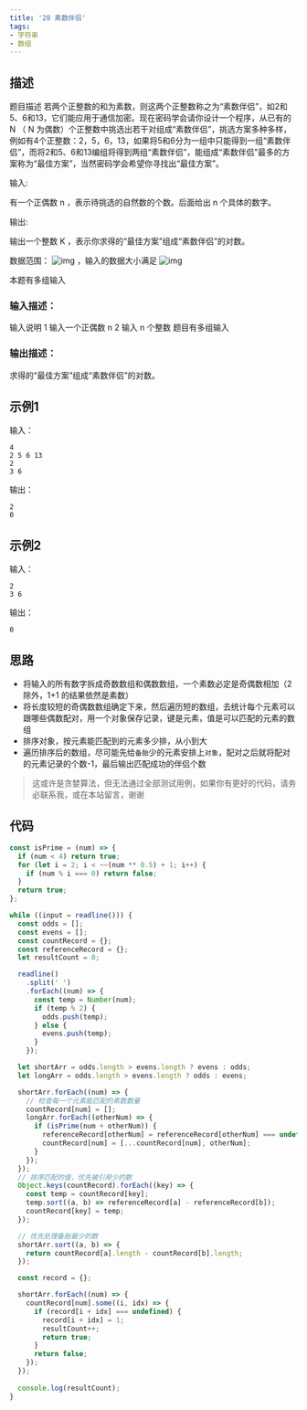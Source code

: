 ```yaml
---
title: '28 素数伴侣'
tags:
- 字符串
- 数组
---
```


## 描述

题目描述
若两个正整数的和为素数，则这两个正整数称之为“素数伴侣”，如2和5、6和13，它们能应用于通信加密。现在密码学会请你设计一个程序，从已有的 N （ N 为偶数）个正整数中挑选出若干对组成“素数伴侣”，挑选方案多种多样，例如有4个正整数：2，5，6，13，如果将5和6分为一组中只能得到一组“素数伴侣”，而将2和5、6和13编组将得到两组“素数伴侣”，能组成“素数伴侣”最多的方案称为“最佳方案”，当然密码学会希望你寻找出“最佳方案”。

输入:

有一个正偶数 n ，表示待挑选的自然数的个数。后面给出 n 个具体的数字。

输出:

输出一个整数 K ，表示你求得的“最佳方案”组成“素数伴侣”的对数。

数据范围： ![img](https://www.nowcoder.com/equation?tex=1%20%5Cle%20n%20%5Cle%20100%20%5C) ，输入的数据大小满足 ![img](https://www.nowcoder.com/equation?tex=2%20%5Cle%20val%20%5Cle%2030000%20%5C)

本题有多组输入

### 输入描述：

输入说明
1 输入一个正偶数 n
2 输入 n 个整数
题目有多组输入

### 输出描述：

求得的“最佳方案”组成“素数伴侣”的对数。

## 示例1

输入：

```
4
2 5 6 13
2
3 6
```



输出：

```
2
0
```



## 示例2

输入：

```
2
3 6
```



输出：

```
0
```

## 思路

- 将输入的所有数字拆成奇数数组和偶数数组，一个素数必定是奇偶数相加（2 除外，1+1 的结果依然是素数）
- 将长度较短的奇偶数数组确定下来，然后遍历短的数组，去统计每个元素可以跟哪些偶数配对，用一个对象保存记录，键是元素，值是可以匹配的元素的数组
- 排序对象，按元素能匹配到的元素多少排，从小到大
- 遍历排序后的数组，尽可能先给`备胎`少的元素安排上`对象`，配对之后就将配对的元素记录的个数-1，最后输出匹配成功的伴侣个数

> 这或许是贪婪算法，但无法通过全部测试用例，如果你有更好的代码，请务必联系我，或在本站留言，谢谢


## 代码

```js
const isPrime = (num) => {
  if (num < 4) return true;
  for (let i = 2; i < ~~(num ** 0.5) + 1; i++) {
    if (num % i === 0) return false;
  }
  return true;
};

while ((input = readline())) {
  const odds = [];
  const evens = [];  
  const countRecord = {};
  const referenceRecord = {};
  let resultCount = 0;

  readline()
    .split(' ')
    .forEach((num) => {
      const temp = Number(num);
      if (temp % 2) {
        odds.push(temp);
      } else {
        evens.push(temp);
      }
    });

  let shortArr = odds.length > evens.length ? evens : odds;
  let longArr = odds.length > evens.length ? odds : evens;

  shortArr.forEach((num) => {
    // 检查每一个元素能匹配的素数数量
    countRecord[num] = [];
    longArr.forEach((otherNum) => {
      if (isPrime(num + otherNum)) {
        referenceRecord[otherNum] = referenceRecord[otherNum] === undefined ? 1 : referenceRecord[otherNum] + 1;
        countRecord[num] = [...countRecord[num], otherNum];
      }
    });
  });
  // 排序匹配的值，优先被引用少的数
  Object.keys(countRecord).forEach((key) => {
    const temp = countRecord[key];
    temp.sort((a, b) => referenceRecord[a] - referenceRecord[b]);
    countRecord[key] = temp;
  });

  // 优先处理备胎最少的数
  shortArr.sort((a, b) => {
    return countRecord[a].length - countRecord[b].length;
  });

  const record = {};

  shortArr.forEach((num) => {
    countRecord[num].some((i, idx) => {
      if (record[i + idx] === undefined) {
        record[i + idx] = 1;
        resultCount++;
        return true;
      }
      return false;
    });
  });
  
  console.log(resultCount);
}

```


